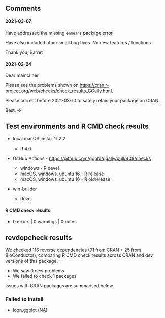 
## Comments
#### 2021-03-07

Have addressed the missing `emmeans` package error.

Have also included other small bug fixes. No new features / functions.

Thank you,
Barret

#### 2021-02-24

Dear maintainer,

Please see the problems shown on
<https://cran.r-project.org/web/checks/check_results_GGally.html>.

Please correct before 2021-03-10 to safely retain your package on CRAN.

Best,
-k



## Test environments and R CMD check results

* local macOS install 11.2.2
  * R 4.0
* GitHub Actions - https://github.com/ggobi/ggally/pull/408/checks
  * windows - R devel
  * macOS, windows, ubuntu 16 - R release
  * macOS, windows, ubuntu 16 - R oldrelease

* win-builder
  * devel

#### R CMD check results

* 0 errors | 0 warnings | 0 notes


## revdepcheck results

We checked 116 reverse dependencies (91 from CRAN + 25 from BioConductor), comparing R CMD check results across CRAN and dev versions of this package.

 * We saw 0 new problems
 * We failed to check 1 packages

Issues with CRAN packages are summarised below.

### Failed to install

* loon.ggplot (NA)
